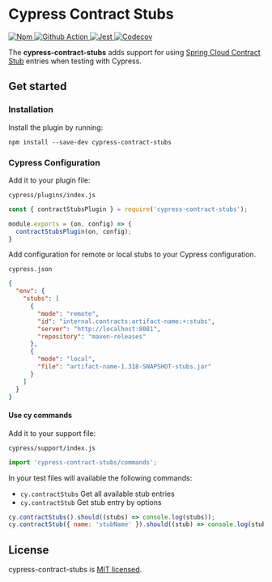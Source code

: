 # Cypress Contract Stubs

<p align="left">
  <a href="https://www.npmjs.com/package/cypress-contract-stubs">
    <img src="https://img.shields.io/npm/v/cypress-contract-stubs.svg" alt="Npm">
  </a>
  <a href="https://github.com/gcirone/cypress-contract-stubs/actions">
    <img src="https://github.com/gcirone/cypress-contract-stubs/actions/workflows/release.yaml/badge.svg?style=shield" alt="Github Action">
  </a>
  <a href="https://github.com/facebook/jest">
    <img src="https://img.shields.io/badge/tested_with-jest-99424f.svg" alt="Jest">
  </a>
  <a href="https://codecov.io/gh/gcirone/cypress-contract-stubs">
    <img src="https://codecov.io/gh/gcirone/cypress-contract-stubs/branch/master/graph/badge.svg" alt="Codecov" />
  </a>
</p>

The **cypress-contract-stubs** adds support for using [Spring Cloud Contract Stub](https://spring.io/projects/spring-cloud-contract) entries when testing with Cypress.

## Get started

### Installation

Install the plugin by running:

```shell
npm install --save-dev cypress-contract-stubs
```

### Cypress Configuration

Add it to your plugin file:

`cypress/plugins/index.js`

```javascript
const { contractStubsPlugin } = require('cypress-contract-stubs');

module.exports = (on, config) => {
  contractStubsPlugin(on, config);
}
```

Add configuration for remote or local stubs to your Cypress configuration.

`cypress.json`

```json
{
  "env": {
    "stubs": [
      {
        "mode": "remote",
        "id": "internal.contracts:artifact-name:+:stubs",
        "server": "http://localhost:8081",
        "repository": "maven-releases"
      },
      {
        "mode": "local",
        "file": "artifact-name-1.318-SNAPSHOT-stubs.jar"
      }
    ]
  }
}
```

#### Use cy commands

Add it to your support file:

`cypress/support/index.js`

```javascript
import 'cypress-contract-stubs/commands';
```

In your test files will available the following commands:

- `cy.contractStubs` Get all available stub entries
- `cy.contractStub` Get stub entry by options

```javascript
cy.contractStubs().should((stubs) => console.log(stubs));
cy.contractStub({ name: 'stubName' }).should((stub) => console.log(stub));
```

## License

cypress-contract-stubs is [MIT licensed](./LICENSE).
